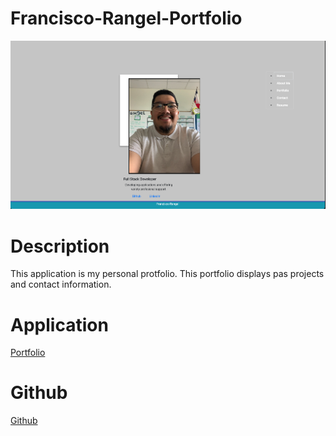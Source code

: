 # Francisco-Rangel-Portfolio

![](src/assests/Screen%20Shot%202022-12-04%20at%204.01.04%20PM.png)

# Description 

This application is my personal protfolio. This portfolio displays pas projects and contact information. 

# Application

[Portfolio](https://rangelf09.github.io/Francisco-Rangel-Portfolio/)

# Github

[Github](https://github.com/rangelf09/Francisco-Rangel-Portfolio)